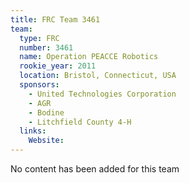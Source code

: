 ```yaml
---
title: FRC Team 3461
team:
  type: FRC
  number: 3461
  name: Operation PEACCE Robotics 
  rookie_year: 2011
  location: Bristol, Connecticut, USA
  sponsors:
    - United Technologies Corporation
    - AGR
    - Bodine
    - Litchfield County 4-H
  links:
    Website: 
---
```

No content has been added for this team